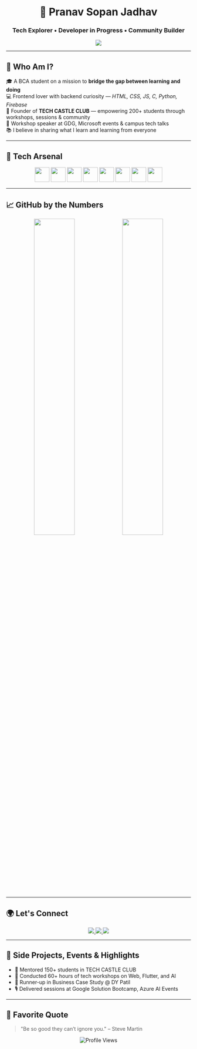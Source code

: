 <h1 align="center">🚀 Pranav Sopan Jadhav</h1>
<h3 align="center">Tech Explorer • Developer in Progress • Community Builder</h3>

<p align="center">
  <img src="https://readme-typing-svg.herokuapp.com?font=Fira+Code&weight=600&size=22&duration=3000&pause=800&center=true&vCenter=true&color=16F7C1&width=500&lines=Hey+there!+I'm+Pranav+👋;Tech+is+my+Playground.;Code.+Lead.+Inspire."/>
</p>

---

## 🧠 Who Am I?

🎓 A BCA student on a mission to **bridge the gap between learning and doing**  
💻 Frontend lover with backend curiosity — *HTML, CSS, JS, C, Python, Firebase*  
🚀 Founder of **TECH CASTLE CLUB** — empowering 200+ students through workshops, sessions & community  
🎤 Workshop speaker at GDG, Microsoft events & campus tech talks  
📚 I believe in sharing what I learn and learning from everyone  

---

## 🔧 Tech Arsenal

<p align="center">
  <img src="https://cdn.jsdelivr.net/gh/devicons/devicon/icons/html5/html5-original.svg" height="40"/>
  <img src="https://cdn.jsdelivr.net/gh/devicons/devicon/icons/css3/css3-original.svg" height="40"/>
  <img src="https://cdn.jsdelivr.net/gh/devicons/devicon/icons/javascript/javascript-original.svg" height="40"/>
  <img src="https://cdn.jsdelivr.net/gh/devicons/devicon/icons/firebase/firebase-plain.svg" height="40"/>
  <img src="https://cdn.jsdelivr.net/gh/devicons/devicon/icons/python/python-original.svg" height="40"/>
  <img src="https://cdn.jsdelivr.net/gh/devicons/devicon/icons/c/c-original.svg" height="40"/>
  <img src="https://cdn.jsdelivr.net/gh/devicons/devicon/icons/mysql/mysql-original.svg" height="40"/>
  <img src="https://cdn.jsdelivr.net/gh/devicons/devicon/icons/git/git-original.svg" height="40"/>
</p>

---

## 📈 GitHub by the Numbers

<p align="center">
  <img src="https://github-readme-stats.vercel.app/api?username=Pranav9594&show_icons=true&theme=chartreuse-dark&count_private=true&hide_border=true" width="47%"/>
  <img src="https://github-readme-streak-stats.herokuapp.com/?user=Pranav9594&theme=chartreuse-dark&hide_border=true" width="47%"/>
</p>

---

## 🌍 Let's Connect

<p align="center">
  <a href="mailto:pranavjadhav2908@gmail.com">
    <img src="https://img.shields.io/badge/Gmail-EA4335?style=for-the-badge&logo=gmail&logoColor=white"/>
  </a>
  <a href="https://www.linkedin.com/in/pranav-jadhav-9a6a17317" target="_blank">
    <img src="https://img.shields.io/badge/LinkedIn-0A66C2?style=for-the-badge&logo=linkedin&logoColor=white"/>
  </a>
  <a href="https://github.com/Pranav9594">
    <img src="https://img.shields.io/badge/GitHub-000000?style=for-the-badge&logo=github&logoColor=white"/>
  </a>
</p>

---

## 🧩 Side Projects, Events & Highlights

- 🧠 Mentored 150+ students in TECH CASTLE CLUB
- 🧰 Conducted 60+ hours of tech workshops on Web, Flutter, and AI
- 🥈 Runner-up in Business Case Study @ DY Patil
- 🎙️ Delivered sessions at Google Solution Bootcamp, Azure AI Events

---

## 💭 Favorite Quote

> "Be so good they can’t ignore you." – Steve Martin

<p align="center">
  <img src="https://komarev.com/ghpvc/?username=Pranav9594&style=flat-square&color=0abde3" alt="Profile Views" />
</p>
